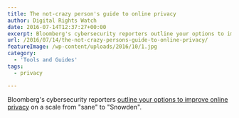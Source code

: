 ```yaml
---
title: The not-crazy person's guide to online privacy
author: Digital Rights Watch
date: 2016-07-14T12:37:27+00:00
excerpt: Bloomberg's cybersecurity reporters outline your options to improve online privacy on a scale from "sane" to "Snowden".
url: /2016/07/14/the-not-crazy-persons-guide-to-online-privacy/
featureImage: /wp-content/uploads/2016/10/1.jpg
category:
  - 'Tools and Guides'
tags:
  - privacy

---
```

Bloomberg's cybersecurity reporters [outline your options to improve online privacy][1] on a scale from "sane" to "Snowden".

 [1]: http://www.bloomberg.com/news/articles/2016-07-20/the-not-crazy-person-s-guide-to-online-privacy
